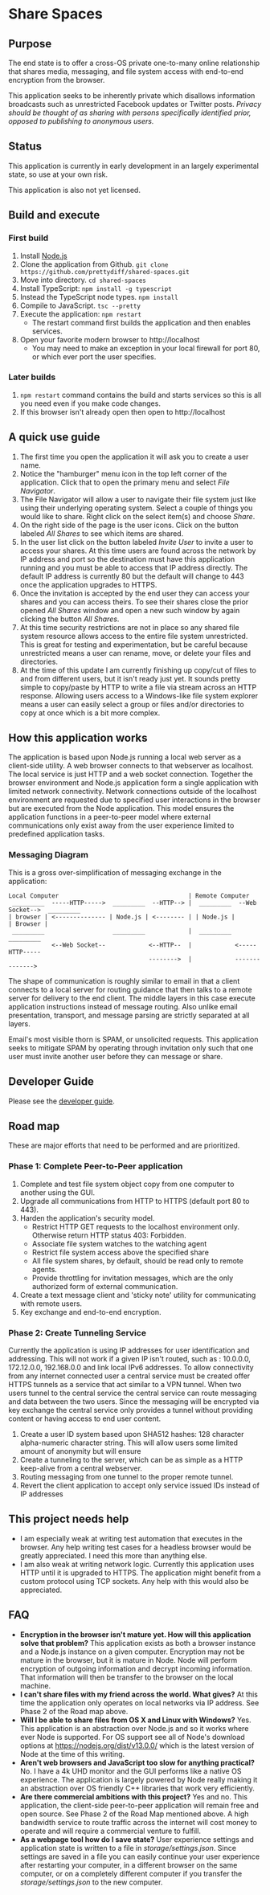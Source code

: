 # Share Spaces

## Purpose
The end state is to offer a cross-OS private one-to-many online relationship that shares media, messaging, and file system access with end-to-end encryption from the browser.

This application seeks to be inherently private which disallows information broadcasts such as unrestricted Facebook updates or Twitter posts.  *Privacy should be thought of as sharing with persons specifically identified prior, opposed to publishing to anonymous users.*

## Status
This application is currently in early development in an largely experimental state, so use at your own risk.

This application is also not yet licensed.

## Build and execute
### First build
1. Install [Node.js](https://nodejs.org)
1. Clone the application from Github. `git clone https://github.com/prettydiff/shared-spaces.git`
1. Move into directory. `cd shared-spaces`
1. Install TypeScript: `npm install -g typescript`
1. Instead the TypeScript node types. `npm install`
1. Compile to JavaScript. `tsc --pretty`
1. Execute the application: `npm restart`
   * The restart command first builds the application and then enables services.
1. Open your favorite modern browser to http://localhost
   * You may need to make an exception in your local firewall for port 80, or which ever port the user specifies.

### Later builds
1. `npm restart` command contains the build and starts services so this is all you need even if you make code changes.
1. If this browser isn't already open then open to http://localhost

## A quick use guide
1. The first time you open the application it will ask you to create a user name.
1. Notice the "hamburger" menu icon in the top left corner of the application.  Click that to open the primary menu and select *File Navigator*.
1. The File Navigator will allow a user to navigate their file system just like using their underlying operating system.  Select a couple of things you would like to share.  Right click on the select item(s) and choose *Share*.
1. On the right side of the page is the user icons.  Click on the button labeled *All Shares* to see which items are shared.
1. In the user list click on the button labeled *Invite User* to invite a user to access your shares.  At this time users are found across the network by IP address and port so the destination must have this application running and you must be able to access that IP address directly.  The default IP address is currently 80 but the default will change to 443 once the application upgrades to HTTPS.
1. Once the invitation is accepted by the end user they can access your shares and you can access theirs.  To see their shares close the prior opened *All Shares* window and open a new such window by again clicking the button *All Shares*.
1. At this time security restrictions are not in place so any shared file system resource allows access to the entire file system unrestricted.  This is great for testing and experimentation, but be careful because unrestricted means a user can rename, move, or delete your files and directories.
1. At the time of this update I am currently finishing up copy/cut of files to and from different users, but it isn't ready just yet.  It sounds pretty simple to copy/paste by HTTP to write a file via stream across an HTTP response.  Allowing users access to a Windows-like file system explorer means a user can easily select a group or files and/or directories to copy at once which is a bit more complex.

## How this application works
The application is based upon Node.js running a local web server as a client-side utility.  A web browser connects to that webserver as localhost.  The local service is just HTTP and a web socket connection.  Together the browser environment and Node.js application form a single application with limited network connectivity.  Network connections outside of the localhost environment are requested due to specified user interactions in the browser but are executed from the Node application.  This model ensures the application functions in a peer-to-peer model where external communications only exist away from the user experience limited to predefined application tasks.

### Messaging Diagram
This is a gross over-simplification of messaging exchange in the application:

```
Local Computer                                    | Remote Computer
 _________  -----HTTP----->  _________  --HTTP--> |  _________  --Web Socket-->  _________
| browser | <-------------- | Node.js | <-------- | | Node.js |                 | Browser |
 _________                   _________            |  _________                   _________
            <--Web Socket--            <--HTTP--  |            <-----HTTP-----
                                       -------->  |            -------------->
```

The shape of communication is roughly similar to email in that a client connects to a local server for routing guidance that then talks to a remote server for delivery to the end client.  The middle layers in this case execute application instructions instead of message routing.  Also unlike email presentation, transport, and message parsing are strictly separated at all layers.

Email's most visible thorn is SPAM, or unsolicited requests.  This application seeks to mitigate SPAM by operating through invitation only such that one user must invite another user before they can message or share.

## Developer Guide
Please see the [developer guide](documentation/developer_guide.md).

## Road map
These are major efforts that need to be performed and are prioritized.

### Phase 1: Complete Peer-to-Peer application
1. Complete and test file system object copy from one computer to another using the GUI.
1. Upgrade all communications from HTTP to HTTPS (default port 80 to 443).
1. Harden the application's security model.
   * Restrict HTTP GET requests to the localhost environment only.  Otherwise return HTTP status 403: Forbidden.
   * Associate file system watches to the watching agent
   * Restrict file system access above the specified share
   * All file system shares, by default, should be read only to remote agents.
   * Provide throttling for invitation messages, which are the only authorized form of external communication.
1. Create a text message client and 'sticky note' utility for communicating with remote users.
1. Key exchange and end-to-end encryption.

### Phase 2: Create Tunneling Service
Currently the application is using IP addresses for user identification and addressing.  This will not work if a given IP isn't routed, such as : 10.0.0.0, 172.12.0.0, 192.168.0.0 and link local IPv6 addresses.  To allow connectivity from any internet connected user a central service must be created offer HTTPS tunnels as a service that act similar to a VPN tunnel.  When two users tunnel to the central service the central service can route messaging and data between the two users.  Since the messaging will be encrypted via key exchange the central service only provides a tunnel without providing content or having access to end user content.

1. Create a user ID system based upon SHA512 hashes: 128 character alpha-numeric character string.  This will allow users some limited amount of anonymity but will ensure
1. Create a tunneling to the server, which can be as simple as a HTTP keep-alive from a central webserver.
1. Routing messaging from one tunnel to the proper remote tunnel.
1. Revert the client application to accept only service issued IDs instead of IP addresses

## This project needs help
* I am especially weak at writing test automation that executes in the browser.  Any help writing test cases for a headless browser would be greatly appreciated.  I need this more than anything else.
* I am also weak at writing network logic.  Currently this application uses HTTP until it is upgraded to HTTPS.  The application might benefit from a custom protocol using TCP sockets.  Any help with this would also be appreciated.

## FAQ
* **Encryption in the browser isn't mature yet.  How will this application solve that problem?**  This application exists as both a browser instance and a Node.js instance on a given computer.  Encryption may not be mature in the browser, but it is mature in Node.  Node will perform encryption of outgoing information and decrypt incoming information.  That information will then be transfer to the browser on the local machine.
* **I can't share files with my friend across the world. What gives?** At this time the application only operates on local networks via IP address.  See Phase 2 of the Road map above.
* **Will I be able to share files from OS X and Linux with Windows?** Yes. This application is an abstraction over Node.js and so it works where ever Node is supported. For OS support see all of Node's download options at https://nodejs.org/dist/v13.0.0/ which is the latest version of Node at the time of this writing.
* **Aren't web browsers and JavaScript too slow for anything practical?** No. I have a 4k UHD monitor and the GUI performs like a native OS experience.  The application is largely powered by Node really making it an abstraction over OS friendly C++ libraries that work very efficiently.
* **Are there commercial ambitions with this project?** Yes and no. This application, the client-side peer-to-peer application will remain free and open source.  See Phase 2 of the Road Map mentioned above.  A high bandwidth service to route traffic across the internet will cost money to operate and will require a commercial venture to fulfill.
* **As a webpage tool how do I save state?** User experience settings and application state is written to a file in *storage/settings.json*.  Since settings are saved in a file you can easily continue your user experience after restarting your computer, in a different browser on the same computer, or on a completely different computer if you transfer the *storage/settings.json* to the new computer.
